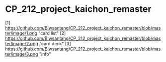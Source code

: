 # CP_212_project_kaichon_remaster

[1] https://github.com/Biwsantang/CP_212_project_kaichon_remaster/blob/master/image/1.png "card list"
[2] https://github.com/Biwsantang/CP_212_project_kaichon_remaster/blob/master/image/2.png "card deck"
[3] https://github.com/Biwsantang/CP_212_project_kaichon_remaster/blob/master/image/3.png "info"
